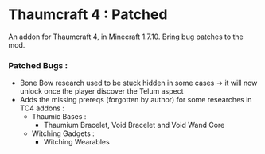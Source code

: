 # Thaumcraft 4 : Patched

An addon for Thaumcraft 4, in Minecraft 1.7.10. Bring bug patches to the mod.

### Patched Bugs :
- Bone Bow research used to be stuck hidden in some cases -> it will now unlock once the player discover the Telum aspect
- Adds the missing prereqs (forgotten by author) for some researches in TC4 addons :
  - Thaumic Bases :
    - Thaumium Bracelet, Void Bracelet and Void Wand Core
  - Witching Gadgets :
    - Witching Wearables 
